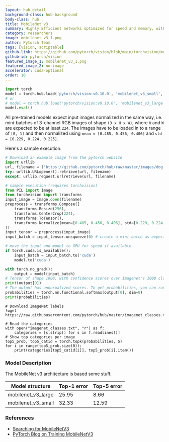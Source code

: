 ```yaml
---
layout: hub_detail
background-class: hub-background
body-class: hub
title: MobileNet v3
summary: Highly Efficient networks optimized for speed and memory, with residual blocks
category: researchers
image: mobilenet_v3_1.png
author: Pytorch Team
tags: [vision, scriptable]
github-link: https://github.com/pytorch/vision/blob/main/torchvision/models/mobilenetv3.py
github-id: pytorch/vision
featured_image_1: mobilenet_v3_1.png
featured_image_2: no-image
accelerator: cuda-optional
order: 10
---
```


```python
import torch
model = torch.hub.load('pytorch/vision:v0.10.0', 'mobilenet_v3_small', pretrained=True)
# or
# model = torch.hub.load('pytorch/vision:v0.10.0', 'mobilenet_v3_large', pretrained=True)
model.eval()
```

All pre-trained models expect input images normalized in the same way,
i.e. mini-batches of 3-channel RGB images of shape `(3 x H x W)`, where `H` and `W` are expected to be at least `224`.
The images have to be loaded in to a range of `[0, 1]` and then normalized using `mean = [0.485, 0.456, 0.406]`
and `std = [0.229, 0.224, 0.225]`.

Here's a sample execution.

```python
# Download an example image from the pytorch website
import urllib
url, filename = ("https://github.com/pytorch/hub/raw/master/images/dog.jpg", "dog.jpg")
try: urllib.URLopener().retrieve(url, filename)
except: urllib.request.urlretrieve(url, filename)
```

```python
# sample execution (requires torchvision)
from PIL import Image
from torchvision import transforms
input_image = Image.open(filename)
preprocess = transforms.Compose([
    transforms.Resize(256),
    transforms.CenterCrop(224),
    transforms.ToTensor(),
    transforms.Normalize(mean=[0.485, 0.456, 0.406], std=[0.229, 0.224, 0.225]),
])
input_tensor = preprocess(input_image)
input_batch = input_tensor.unsqueeze(0) # create a mini-batch as expected by the model

# move the input and model to GPU for speed if available
if torch.cuda.is_available():
    input_batch = input_batch.to('cuda')
    model.to('cuda')

with torch.no_grad():
    output = model(input_batch)
# Tensor of shape 1000, with confidence scores over Imagenet's 1000 classes
print(output[0])
# The output has unnormalized scores. To get probabilities, you can run a softmax on it.
probabilities = torch.nn.functional.softmax(output[0], dim=0)
print(probabilities)
```

```
# Download ImageNet labels
!wget https://raw.githubusercontent.com/pytorch/hub/master/imagenet_classes.txt
```

```
# Read the categories
with open("imagenet_classes.txt", "r") as f:
    categories = [s.strip() for s in f.readlines()]
# Show top categories per image
top5_prob, top5_catid = torch.topk(probabilities, 5)
for i in range(top5_prob.size(0)):
    print(categories[top5_catid[i]], top5_prob[i].item())
```

### Model Description

The MobileNet v3 architecture is based some stuff.

|  Model structure          | Top-1 error | Top-5 error |
|  ------------------       | ----------- | ----------- |
|  mobilenet_v3_large       | 25.95       | 8.66        |
|  mobilenet_v3_small       | 32.33       | 12.59       |


### References

 - [Searching for MobileNetV3](https://arxiv.org/abs/1905.02244)
 - [PyTorch Blog on Training MobileNetV3](https://pytorch.org/blog/torchvision-mobilenet-v3-implementation)
